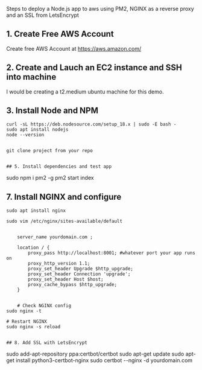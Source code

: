  Steps to deploy a Node.js app to aws using PM2, NGINX as a reverse proxy and an SSL from LetsEncrypt

## 1. Create Free AWS Account
Create free AWS Account at https://aws.amazon.com/

## 2. Create and Lauch an EC2 instance and SSH into machine
I would be creating a t2.medium ubuntu machine for this demo.

## 3. Install Node and NPM
```
curl -sL https://deb.nodesource.com/setup_18.x | sudo -E bash -
sudo apt install nodejs
node --version


git clone project from your repo


## 5. Install dependencies and test app
```
sudo npm i pm2 -g
pm2 start index

## 7. Install NGINX and configure
```
sudo apt install nginx

sudo vim /etc/nginx/sites-available/default


    server_name yourdomain.com ;

    location / {
        proxy_pass http://localhost:8001; #whatever port your app runs on
        proxy_http_version 1.1;
        proxy_set_header Upgrade $http_upgrade;
        proxy_set_header Connection 'upgrade';
        proxy_set_header Host $host;
        proxy_cache_bypass $http_upgrade;
    }
    
    
    # Check NGINX config
sudo nginx -t

# Restart NGINX
sudo nginx -s reload


## 8. Add SSL with LetsEncrypt
```
sudo add-apt-repository ppa:certbot/certbot
sudo apt-get update
sudo apt-get install python3-certbot-nginx
sudo certbot --nginx -d yourdomain.com 
